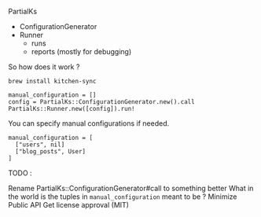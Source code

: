 PartialKs
  - ConfigurationGenerator
  - Runner
    - runs
    - reports (mostly for debugging)

So how does it work ?

`brew install kitchen-sync`

```
manual_configuration = []
config = PartialKs::ConfigurationGenerator.new().call
PartialKs::Runner.new([config]).run!
```

You can specify manual configurations if needed.

```
manual_configuration = [
  ["users", nil]
  ["blog_posts", User]
]
```

TODO :

Rename PartialKs::ConfigurationGenerator#call to something better
What in the world is the tuples in `manual_configuration` meant to be ?
Minimize Public API
Get license approval (MIT)


